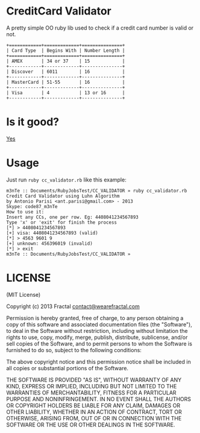 CreditCard Validator
====================
A pretty simple OO ruby lib used to check if a credit card number is valid or not.

```
+============+=============+===============+
| Card Type  | Begins With | Number Length |
+============+=============+===============+
| AMEX       | 34 or 37    | 15            |
+------------+-------------+---------------+
| Discover   | 6011        | 16            |
+------------+-------------+---------------+
| MasterCard | 51-55       | 16            |
+------------+-------------+---------------+
| Visa       | 4           | 13 or 16      |
+------------+-------------+---------------+
```

Is it good?
====================
[Yes](https://news.ycombinator.com/item?id=3067434)

Usage
====================
Just run `ruby cc_validator.rb` like this example:

```
m3nTe :: Documents/RubyJobsTest/CC_VALIDATOR » ruby cc_validator.rb
Credit Card Validator using Luhn Algorithm
by Antonio Parisi <ant.parisi@gmail.com> - 2013
Skype: code87_m3nTe
How to use it:
Insert any CCs, one per row. Eg: 4408041234567893
Type 'x' or 'exit' for finish the process
[*] > 4408041234567893
[+] visa: 4408041234567893 (valid)
[*] > 4563 9601 9
[+] unknown: 456396019 (invalid)
[*] > exit
m3nTe :: Documents/RubyJobsTest/CC_VALIDATOR »
```

LICENSE
====================
(MIT License)

Copyright (c) 2013 Fractal contact@wearefractal.com

Permission is hereby granted, free of charge, to any person obtaining a copy of this software and associated documentation files (the "Software"), to deal in the Software without restriction, including without limitation the rights to use, copy, modify, merge, publish, distribute, sublicense, and/or sell copies of the Software, and to permit persons to whom the Software is furnished to do so, subject to the following conditions:

The above copyright notice and this permission notice shall be included in all copies or substantial portions of the Software.

THE SOFTWARE IS PROVIDED "AS IS", WITHOUT WARRANTY OF ANY KIND, EXPRESS OR IMPLIED, INCLUDING BUT NOT LIMITED TO THE WARRANTIES OF MERCHANTABILITY, FITNESS FOR A PARTICULAR PURPOSE AND NONINFRINGEMENT. IN NO EVENT SHALL THE AUTHORS OR COPYRIGHT HOLDERS BE LIABLE FOR ANY CLAIM, DAMAGES OR OTHER LIABILITY, WHETHER IN AN ACTION OF CONTRACT, TORT OR OTHERWISE, ARISING FROM, OUT OF OR IN CONNECTION WITH THE SOFTWARE OR THE USE OR OTHER DEALINGS IN THE SOFTWARE.
